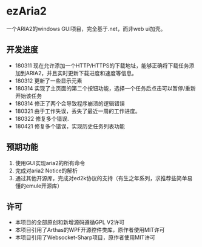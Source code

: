 # ezAria2
一个ARIA2的windows GUI项目，完全基于.net，而非web ui加壳。

## 开发进度

* 180311 现在允许添加一个HTTP/HTTPS的下载地址，能够正确将下载任务添加到ARIA2，并且实时更新下载进度和速度等信息。
* 180312 更新了一些显示元素
* 180314 实现了主页面的第二个按钮功能，选择一个任务后点击可以暂停/重新开始该任务
* 180314 修正了两个会导致程序崩溃的逻辑错误
* 180321 由于工作失误，丢失了最近一周的工作进度。
* 180322 修复多个错误.
* 180421 修复多个错误，实现历史任务列表功能
## 预期功能

1. 使用GUI实现aria2的所有命令
2. 完成对aria2 Notice的解析
3. 通过其他开源库，完成对ed2k协议的支持（有生之年系列，求推荐些简单易懂的emule开源库）

## 许可

* 本项目的全部原创和新增源码遵循GPL V2许可
* 本项目引用了Arthas的WPF开源控件类库，原作者使用MIT许可
* 本项目引用了Websocket-Sharp项目，原作者使用MIT许可
